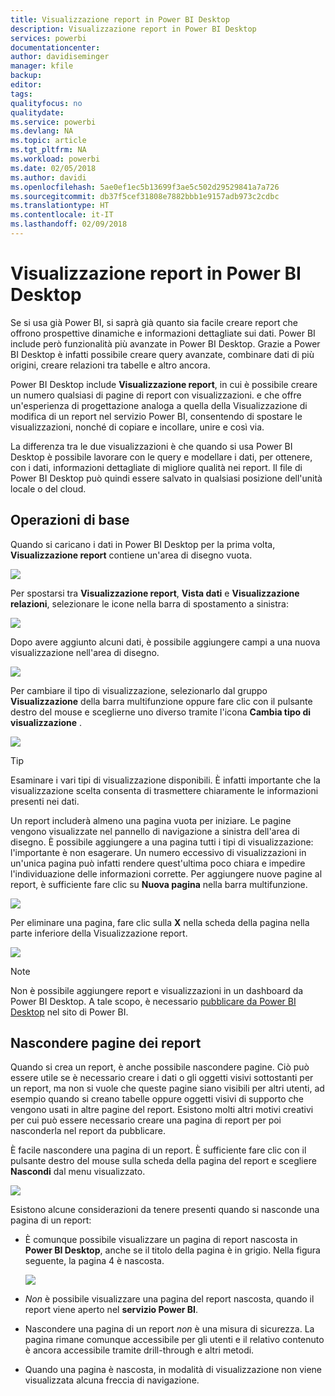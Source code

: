 ```yaml
---
title: Visualizzazione report in Power BI Desktop
description: Visualizzazione report in Power BI Desktop
services: powerbi
documentationcenter: 
author: davidiseminger
manager: kfile
backup: 
editor: 
tags: 
qualityfocus: no
qualitydate: 
ms.service: powerbi
ms.devlang: NA
ms.topic: article
ms.tgt_pltfrm: NA
ms.workload: powerbi
ms.date: 02/05/2018
ms.author: davidi
ms.openlocfilehash: 5ae0ef1ec5b13699f3ae5c502d29529841a7a726
ms.sourcegitcommit: db37f5cef31808e7882bbb1e9157adb973c2cdbc
ms.translationtype: HT
ms.contentlocale: it-IT
ms.lasthandoff: 02/09/2018
---
```

# <a name="report-view-in-power-bi-desktop"></a>Visualizzazione report in Power BI Desktop
Se si usa già Power BI, si saprà già quanto sia facile creare report che offrono prospettive dinamiche e informazioni dettagliate sui dati. Power BI include però funzionalità più avanzate in Power BI Desktop. Grazie a Power BI Desktop è infatti possibile creare query avanzate, combinare dati di più origini, creare relazioni tra tabelle e altro ancora.

Power BI Desktop include **Visualizzazione report**, in cui è possibile creare un numero qualsiasi di pagine di report con visualizzazioni. e che offre un'esperienza di progettazione analoga a quella della Visualizzazione di modifica di un report nel servizio Power BI, consentendo di spostare le visualizzazioni, nonché di copiare e incollare, unire e così via.

La differenza tra le due visualizzazioni è che quando si usa Power BI Desktop è possibile lavorare con le query e modellare i dati, per ottenere, con i dati, informazioni dettagliate di migliore qualità nei report. Il file di Power BI Desktop può quindi essere salvato in qualsiasi posizione dell'unità locale o del cloud.

## <a name="lets-take-a-look"></a>Operazioni di base
Quando si caricano i dati in Power BI Desktop per la prima volta, **Visualizzazione report** contiene un'area di disegno vuota.

![](media/desktop-report-view/pbi_reportviewinpbidesigner_reportview.png)

Per spostarsi tra **Visualizzazione report**, **Vista dati** e **Visualizzazione relazioni**, selezionare le icone nella barra di spostamento a sinistra:

![](media/desktop-report-view/pbi_reportviewinpbidesigner_changeview.png)

Dopo avere aggiunto alcuni dati, è possibile aggiungere campi a una nuova visualizzazione nell'area di disegno.

![](media/desktop-report-view/pbid_reportview_addvis.gif)

Per cambiare il tipo di visualizzazione, selezionarlo dal gruppo **Visualizzazione** della barra multifunzione oppure fare clic con il pulsante destro del mouse e sceglierne uno diverso tramite l'icona **Cambia tipo di visualizzazione** .

![](media/desktop-report-view/pbid_reportview_changevis.gif)

> [!TIP]
> Esaminare i vari tipi di visualizzazione disponibili. È infatti importante che la visualizzazione scelta consenta di trasmettere chiaramente le informazioni presenti nei dati.
> 
> 

Un report includerà almeno una pagina vuota per iniziare. Le pagine vengono visualizzate nel pannello di navigazione a sinistra dell'area di disegno. È possibile aggiungere a una pagina tutti i tipi di visualizzazione: l'importante è non esagerare. Un numero eccessivo di visualizzazioni in un'unica pagina può infatti rendere quest'ultima poco chiara e impedire l'individuazione delle informazioni corrette. Per aggiungere nuove pagine al report, è sufficiente fare clic su **Nuova pagina** nella barra multifunzione.

![](media/desktop-report-view/pbidesignerreportviewnewpage.png)

Per eliminare una pagina, fare clic sulla **X** nella scheda della pagina nella parte inferiore della Visualizzazione report.

![](media/desktop-report-view/pbi_reportviewinpbidesigner_deletepage.png)

> [!NOTE]
> Non è possibile aggiungere report e visualizzazioni in un dashboard da Power BI Desktop. A tale scopo, è necessario [pubblicare da Power BI Desktop](desktop-upload-desktop-files.md) nel sito di Power BI.

## <a name="hide-report-pages"></a>Nascondere pagine dei report

Quando si crea un report, è anche possibile nascondere pagine. Ciò può essere utile se è necessario creare i dati o gli oggetti visivi sottostanti per un report, ma non si vuole che queste pagine siano visibili per altri utenti, ad esempio quando si creano tabelle oppure oggetti visivi di supporto che vengono usati in altre pagine del report. Esistono molti altri motivi creativi per cui può essere necessario creare una pagina di report per poi nasconderla nel report da pubblicare. 

È facile nascondere una pagina di un report. È sufficiente fare clic con il pulsante destro del mouse sulla scheda della pagina del report e scegliere **Nascondi** dal menu visualizzato.

![](media/desktop-report-view/report-view_05.png)

Esistono alcune considerazioni da tenere presenti quando si nasconde una pagina di un report:

* È comunque possibile visualizzare un pagina di report nascosta in **Power BI Desktop**, anche se il titolo della pagina è in grigio. Nella figura seguente, la pagina 4 è nascosta.

    ![](media/desktop-report-view/report-view_06.png)

* *Non* è possibile visualizzare una pagina del report nascosta, quando il report viene aperto nel **servizio Power BI**.

* Nascondere una pagina di un report *non* è una misura di sicurezza. La pagina rimane comunque accessibile per gli utenti e il relativo contenuto è ancora accessibile tramite drill-through e altri metodi.

* Quando una pagina è nascosta, in modalità di visualizzazione non viene visualizzata alcuna freccia di navigazione.

